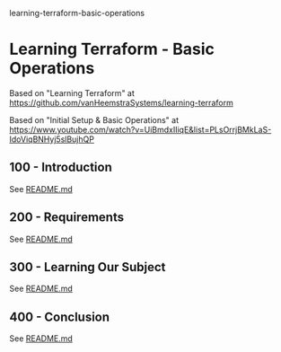 learning-terraform-basic-operations
# Learning Terraform - Basic Operations

Based on "Learning Terraform" at https://github.com/vanHeemstraSystems/learning-terraform

Based on "Initial Setup & Basic Operations" at https://www.youtube.com/watch?v=UiBmdxIIiqE&list=PLsOrrjBMkLaS-IdoViqBNHyj5slBujhQP

## 100 - Introduction

See [README.md](./100/README.md)

## 200 - Requirements

See [README.md](./200/README.md)

## 300 - Learning Our Subject

See [README.md](./300/README.md)

## 400 - Conclusion

See [README.md](./400/README.md)

